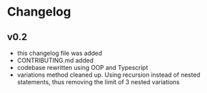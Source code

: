 # Changelog

## v0.2
- this changelog file was added
- CONTRIBUTING.md added
- codebase rewritten using OOP and Typescript
- variations method cleaned up. Using recursion instead of nested statements, thus removing the limit of 3 nested variations
